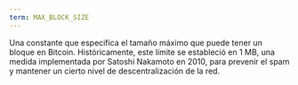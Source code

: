 ```yaml
---
term: MAX_BLOCK_SIZE
---
```


Una constante que especifica el tamaño máximo que puede tener un bloque en Bitcoin. Históricamente, este límite se estableció en 1 MB, una medida implementada por Satoshi Nakamoto en 2010, para prevenir el spam y mantener un cierto nivel de descentralización de la red.